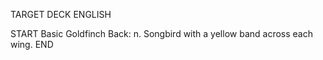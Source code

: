 TARGET DECK
ENGLISH

START
Basic
Goldfinch
Back: n. Songbird with a yellow band across each wing.
END
